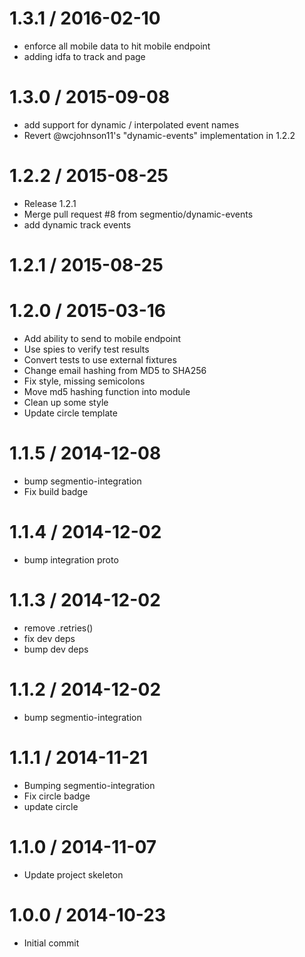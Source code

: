 
1.3.1 / 2016-02-10
==================

  * enforce all mobile data to hit mobile endpoint
  * adding idfa to track and page

1.3.0 / 2015-09-08
==================

  * add support for dynamic / interpolated event names
  * Revert @wcjohnson11's "dynamic-events" implementation in 1.2.2

1.2.2 / 2015-08-25
==================

  * Release 1.2.1
  * Merge pull request #8 from segmentio/dynamic-events
  * add dynamic track events

1.2.1 / 2015-08-25
==================



1.2.0 / 2015-03-16
==================

  * Add ability to send to mobile endpoint
  * Use spies to verify test results
  * Convert tests to use external fixtures
  * Change email hashing from MD5 to SHA256
  * Fix style, missing semicolons
  * Move md5 hashing function into module
  * Clean up some style
  * Update circle template

1.1.5 / 2014-12-08
==================

 * bump segmentio-integration
 * Fix build badge

1.1.4 / 2014-12-02
==================

 * bump integration proto

1.1.3 / 2014-12-02
==================

 * remove .retries()
 * fix dev deps
 * bump dev deps

1.1.2 / 2014-12-02
==================

 * bump segmentio-integration

1.1.1 / 2014-11-21
==================

 * Bumping segmentio-integration
 * Fix circle badge
 * update circle

1.1.0 / 2014-11-07
==================

  * Update project skeleton

1.0.0 / 2014-10-23
==================

  * Initial commit

